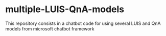 # multiple-LUIS-QnA-models
This repository consists in a chatbot code for using several LUIS and QnA models from microsoft chatbot framework
